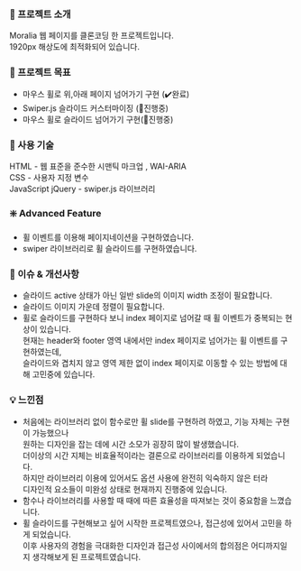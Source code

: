 ### 📍 프로젝트 소개
Moralia 웹 페이지를 클론코딩 한 프로젝트입니다.<br>
1920px 해상도에 최적화되어 있습니다.

### 🚀 프로젝트 목표
- 마우스 휠로 위,아래 페이지 넘어가기 구현 (✔️완료)
- Swiper.js 슬라이드 커스터마이징 (👣진행중)
- 마우스 휠로 슬라이드 넘어가기 구현(👣진행중)
### 🔩 사용 기술
HTML - 웹 표준을 준수한 시맨틱 마크업 , WAI-ARIA<br>
CSS - 사용자 지정 변수<br>
JavaScript
jQuery - swiper.js 라이브러리
<br>

### ❇️ Advanced Feature
- 휠 이벤트를 이용해 페이지네이션을 구현하였습니다.
- swiper 라이브러리로 휠 슬라이드를 구현하였습니다.

### **💬 이슈 & 개선사항**
- 슬라이드 active 상태가 아닌 일반 slide의 이미지 width 조정이 필요합니다.
- 슬라이드 이미지 가운데 정렬이 필요합니다.
- 휠로 슬라이드를 구현하다 보니 index 페이지로 넘어갈 때 휠 이벤트가 중복되는 현상이 있습니다.<br>
  현재는 header와 footer 영역 내에서만 index 페이지로 넘어가는 휠 이벤트를 구현하였는데,<br>
  슬라이드와 겹치지 않고 영역 제한 없이 index 페이지로 이동할 수 있는 방법에 대해 고민중에 있습니다.

### 💡 느낀점
- 처음에는 라이브러리 없이 함수로만 휠 slide를 구현하려 하였고, 기능 자체는 구현이 가능했으나<br>
  원하는 디자인을 잡는 데에 시간 소모가 굉장히 많이 발생했습니다.<br>
  더이상의 시간 지체는 비효율적이라는 결론으로 라이브러리를 이용하게 되었습니다.<br>
  하지만 라이브러리 이용에 있어서도 옵션 사용에 완전히 익숙하지 않은 터라<br>
  디자인적 요소들이 미완성 상태로 현재까지 진행중에 있습니다.<br>
 - 함수나 라이브러리를 사용할 때 때에 따른 효율성을 따져보는 것이 중요함을 느꼈습니다.
 - 휠 슬라이드를 구현해보고 싶어 시작한 프로젝트였으나, 접근성에 있어서 고민을 하게 되었습니다.<br>
   이후 사용자의 경험을 극대화한 디자인과 접근성 사이에서의 합의점은 어디까지일지 생각해보게 된 프로젝트였습니다.
 
